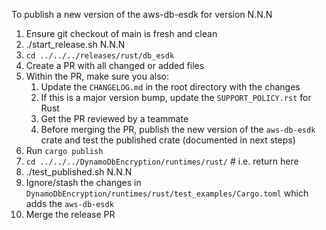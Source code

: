 To publish a new version of the aws-db-esdk for version N.N.N

1. Ensure git checkout of main is fresh and clean
1. ./start_release.sh N.N.N
1. `cd ../../../releases/rust/db_esdk`
1. Create a PR with all changed or added files
1. Within the PR, make sure you also:
   1. Update the `CHANGELOG.md` in the root directory with the changes
   1. If this is a major version bump, update the `SUPPORT_POLICY.rst` for Rust
   1. Get the PR reviewed by a teammate
   1. Before merging the PR, publish the new version of the `aws-db-esdk` crate and test the published crate (documented in next steps)
1. Run `cargo publish`
1. `cd ../../../DynamoDbEncryption/runtimes/rust/` # i.e. return here
1. ./test_published.sh N.N.N
1. Ignore/stash the changes in `DynamoDbEncryption/runtimes/rust/test_examples/Cargo.toml` which adds the `aws-db-esdk`
1. Merge the release PR
